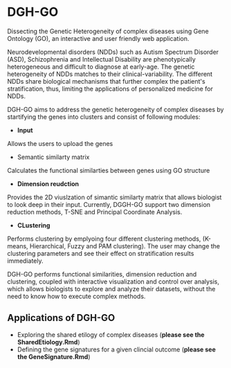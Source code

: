 # DGH-GO
Dissecting the Genetic Heterogeneity of complex diseases using Gene Ontology (GO), an interactive and user friendly web application.

Neurodevelopmental disorders (NDDs) such as Autism Spectrum Disorder (ASD), Schizophrenia and Intellectual Disability are phenotypically heterogeneous and difficult to diagnose at early-age. The genetic heterogeneity of NDDs matches to their clinical-variability. The different NDDs share biological mechanisms that further complex the patient's stratification, thus, limiting the applications of personalized medicine for NDDs.

DGH-GO aims to address the genetic heterogeneity of complex diseases by startifying the genes into clusters and consist of following modules:

- **Input** 

Allows the users to upload the genes 
- Semantic similarty matrix


Calculates the functional similarties between genes using GO structure
- **Dimension reudction** 

Provides the 2D viuslzation of simantic similarty matrix that allows biologist to look deep in their input. Currently, DGGH-GO support two dimension reduction methods, T-SNE and Principal Coordinate Analysis. 
- **CLustering** 

Performs clustering by emplyoing four different clustering methods, (K-means, Hierarchical, Fuzzy and PAM clustering). The user may change the clustering parameters and see their effect on stratification results immediately.  

DGH-GO performs functional similarities, dimension reduction and clustering, coupled with interactive visualization and control over analysis, which allows biologists to explore and analyze their datasets, without the need to know how to execute complex methods.

## Applications of DGH-GO

- Exploring the shared etilogy of complex diseases (**please see the SharedEtiology.Rmd**)
- Defining the gene signatures for a given clincial outcome (**please see the GeneSignature.Rmd**)  

